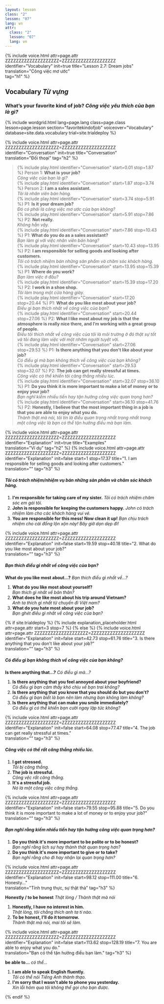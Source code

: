 ```yaml
---
layout: lesson
class: "2"
lesson: "07"
lang: vn
attr:
  class: "2"
  lesson: "07"
  lang: vn
---
```


{%  include voice.html attr=page.attr        ZZZZZZZZZZZZZZZZZZZZ=ZZZZZZZZZZZZZZZZZZZZ
	identifier="Vocabulary"  init=true
	title="Lesson 2.7: Dream jobs"  
	translation="Công việc mơ ước"      
    tag="h1" %}


## Vocabulary   *Từ vựng*

### What’s your favorite kind of job?   *Công việc yêu thích của bạn là gì?*

{% include wordgrid.html lang=page.lang
		class=page.class 
		lesson=page.lesson 
		section="favoritekindofjob"
		voiceover="Vocabulary"
		database=site.data.vocabulary 
		trial=site.trialdeploy %}


{%  include voice.html attr=page.attr    ZZZZZZZZZZZZZZZZZZZZ=ZZZZZZZZZZZZZZZZZZZZ
	identifier="Conversation"  init=true
	title="Conversation"        
	translation="Đối thoại"
    tag="h2" %}


> {% include play.html identifier="Conversation" start=0.01 stop=1.87 %} Person 1: **What is your job?**   
*Công việc của bạn là gì?*   
> {% include play.html identifier="Conversation" start=1.87 stop=3.74 %} Person 2: **I am a sales assistant.**    
*Tôi là nhân viên bán hàng.*   
> {% include play.html identifier="Conversation" start=3.74 stop=5.91 %} P1: **Is it your dream job?**   
*Đó có phải là công việc mơ ước của bạn không?*   
> {% include play.html identifier="Conversation" start=5.91 stop=7.86 %} P2: **Not really.**   
*Không hẳn vậy.*   
> {% include play.html identifier="Conversation" start=7.86 stop=10.43 %} P1: **What do you do as a sales assistant?**    
*Bạn làm gì với việc nhân viên bán hàng?*   
> {% include play.html identifier="Conversation" start=10.43 stop=13.95 %} P2: **I am responsible for selling goods and looking after customers.**    
*Tôi có trách nhiệm bán những sản phẩm và chăm sóc khách hàng.*    
> {% include play.html identifier="Conversation" start=13.95 stop=15.39 %} P1: **Where do you work?**   
*Bạn làm việc ở đâu?*  
> {% include play.html identifier="Conversation" start=15.39 stop=17.20 %} P2: **I work in a shoe shop.**   
*Tôi làm trong một cửa hàng giày.*    
> {% include play.html identifier="Conversation" start=17.20 stop=20.44 %} P1: **What do you like most about your job?**  
*Điều gì bạn thích nhất về công việc của bạn?*    
> {% include play.html identifier="Conversation" start=20.44 stop=27.06 %} P2: **What I like most about my job is that the atmosphere is really nice there, and I’m working with a great group of people.**    
*Điều tôi thích nhất về công việc của tôi là môi trường ở đó thật sự tốt và tôi đang làm việc với một nhớm người tuyệt vời.*    
> {% include play.html identifier="Conversation" start=27.06 stop=29.53 %} P1: **Is there anything that you don't like about your job?**      
*Có điều gì mà bạn không thích về công việc của bạn không?*    
> {% include play.html identifier="Conversation" start=29.53 stop=32.07 %} P2: **The job can get really stressful at times.**    
*Công việc có thể khiến tôi căng thẳng nhiều lúc.*    
> {% include play.html identifier="Conversation" start=32.07 stop=36.10 %} P1: **Do you think it is more important to make a lot of money or to enjoy your job?**    
*Bạn nghĩ kiếm nhiều tiền hay tận hưởng công việc quan trọng hơn?*    
> {% include play.html identifier="Conversation" start=36.10 stop=41.76 %} P2: **Honestly, I believe that the most important thing in a job is that you are able to enjoy what you do.**    
*Thành thật mà nói, tôi tin là điều quan trọng nhất trọng nhất trong một công việc là bạn có thể tận hưởng điều mà bạn làm.*  

{%  include voice.html attr=page.attr    ZZZZZZZZZZZZZZZZZZZZ=ZZZZZZZZZZZZZZZZZZZZ
	identifier="Explanation"  init=true
	title="Examples"        
	translation="Ví dụ"
    tag="h2" %}
{%  include voice.html attr=page.attr    ZZZZZZZZZZZZZZZZZZZZ=ZZZZZZZZZZZZZZZZZZZZ
	identifier="Explanation"  init=false start=1 stop=17.37
	title="1. I am responsible for selling goods and looking after customers."        
	translation=""
    tag="h3" %}
##### *Tôi có trách nhiệm/nhiệm vụ bán những sản phẩm và chăm sóc khách hàng.*   
1. **I'm responsible for taking care of my sister.**   *Tôi có trách nhiệm chăm sóc em gái tôi.*    
2. **John is responsible for keeping the customers happy.**   *John có trách nhiệm làm cho các khách hàng vui vẻ.*
3. **You are responsible for this mess! Now clean it up!**   *Bạn chịu trách nhiệm cho cái đống lộn xộn này! Bây giờ dọn dẹp đi!*
  
{%  include voice.html attr=page.attr    ZZZZZZZZZZZZZZZZZZZZ=ZZZZZZZZZZZZZZZZZZZZ
	identifier="Explanation"  init=false start=19.59 stop=40.18
	title="2. What do you like most about your job?"        
	translation=""
    tag="h3" %}
##### *Bạn thích điều gì nhất về công việc của bạn?*
**What do you like most about…?**     *Bạn thích điều gì nhất về...?*

1. **What do you like most about yourself?**  
*Bạn thích gì nhất về bản thân?*  
2. **What does he like most about his trip around Vietnam?**  
*Anh ta thích gì nhất từ chuyến đi Việt nam?*   
3. **What do you hate most about your job?**  
*Bạn ghét điều gì nhất về công việc của bạn?*   

{% if site.trialdeploy %}
	{% include explanation_placeholder.html  attr=page.attr     start=3 stop=7 %}
	{% else %}
{%  include voice.html attr=page.attr    ZZZZZZZZZZZZZZZZZZZZ=ZZZZZZZZZZZZZZZZZZZZ
	identifier="Explanation"  init=false start=42.73 stop=61.76
	title="3. Is there anything that you don't like about your job?"        
	translation=""
    tag="h3" %}
##### *Có điều gì bạn không thích về công việc của bạn không?*
**Is there anything that…?**     *Có điều gì mà...?*

1. **Is there anything that you feel annoyed about your boyfriend?**  
*Có điều gì bạn cảm thấy khó chịu về bạn trai không?*   
2. **Is there anything that you know that you should do but you don't?**  
*Có điều gì bạn biết là bạn nên làm nhưng bạn không làm không?*   
3. **Is there anything that can make you smile immediately?**   
*Có điều gì có thể khiến bạn cười ngay lập tức không?*  

{%  include voice.html attr=page.attr    ZZZZZZZZZZZZZZZZZZZZ=ZZZZZZZZZZZZZZZZZZZZ
	identifier="Explanation"  init=false start=64.08 stop=77.47
	title="4. The job can get really stressful at times."        
	translation=""
    tag="h3" %}
##### *Công việc có thể rất căng thẳng nhiều lúc.*
1. **I get stressed.**  
*Tôi bị căng thẳng.*  
2. **The job is stressful.**  
*Công vệc rất căng thẳng.*  
3. **It's a stressful job.**  
*Nó là một công việc căng thẳng.*

{%  include voice.html attr=page.attr    ZZZZZZZZZZZZZZZZZZZZ=ZZZZZZZZZZZZZZZZZZZZ
	identifier="Explanation"  init=false start=79.55 stop=95.88
	title="5. Do you think it is more important to make a lot of money or to enjoy your job?"        
	translation=""
    tag="h3" %}
##### *Bạn nghĩ rằng kiếm nhiều tiền hay tận hưởng công việc quan trọng hơn?*
1. **Do you think it's more important to be polite or to be honest?**  
*Bạn nghĩ rằng lịch sự hay thành thật quan trọng hơn?*  
2. **Do you think it's more important to give or to take?**  
*Bạn nghĩ rằng cho đi hay nhận lại quan trọng hơn?* 

{%  include voice.html attr=page.attr    ZZZZZZZZZZZZZZZZZZZZ=ZZZZZZZZZZZZZZZZZZZZ
	identifier="Explanation"  init=false start=98.12 stop=111.00 
	title="6. Honesty..."        
	translation="Tính trung thực, sự thật thà"
    tag="h3" %}

**Honestly / to be honest**     *Thật lòng / Thành thật mà nói*

1. **Honestly, I have no interest in him.**  
*Thật lòng, tôi chẳng thích anh ta tí nào.*  
2. **To be honest, I'll do it tomorrow.**  
*Thành thật mà nói, mai tôi sẽ làm.*   

{%  include voice.html attr=page.attr    ZZZZZZZZZZZZZZZZZZZZ=ZZZZZZZZZZZZZZZZZZZZ
	identifier="Explanation"  init=false start=113.62 stop=128.19 
	title="7. You are able to enjoy what you do."        
	translation="Bạn có thể tận hưởng điều bạn làm."
    tag="h3" %}

**be able to...**     *có thể...*  

1. **I am able to speak English fluently.**  
*Tôi có thể nói Tiếng Anh thành thạo.*  
2. **I'm sorry that I wasn't able to phone you yesterday.**   
*Xin lỗi hôm qua tôi không thể gọi cho bạn được.*  


{% endif %}